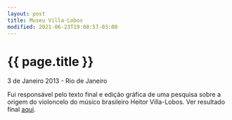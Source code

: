 ```yaml
---
layout: post
title: Museu Villa-Lobos
modified: 2021-06-23T19:08:57-03:00
---
```


{{ page.title }}
================

<p class="meta">3 de Janeiro 2013 - Rio de Janeiro</p>

Fui responsável pelo texto final e edição gráfica de uma pesquisa sobre a origem 
do violoncelo do músico brasileiro Heitor Villa-Lobos. Ver resultado final [aqui](https://www.leocoelho.jor.br/wp-content/uploads/2018/08/Cello-Villa-Bonecas28web29.pdf).
